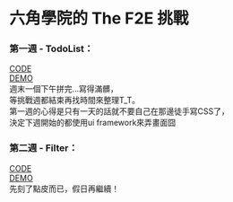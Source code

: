# 六角學院的 The F2E 挑戰

### 第一週 - TodoList：
[CODE](https://github.com/guahsu/TheF2E/blob/master/src/components/TodoList.vue)  
[DEMO](http://guahsu.io/TheF2E/dist/index.html#/1/todolist)  
週末一個下午拼完...寫得滿髒，  
等挑戰週都結束再找時間來整理T_T。  
第一週的心得是只有一天的話就不要自己在那邊徒手寫CSS了，  
決定下週開始的都使用ui framework來弄畫面囧

### 第二週 - Filter：
[CODE](https://github.com/guahsu/TheF2E/blob/master/src/components/Filter.vue)  
[DEMO](http://guahsu.io/TheF2E/dist/index.html#/2/filter)  
先刻了點皮而已，假日再繼續！